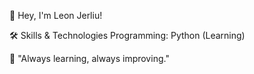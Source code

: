 👋 Hey, I'm Leon Jerliu!

🛠️ Skills & Technologies
Programming: Python (Learning)

🎯 "Always learning, always improving."
